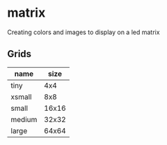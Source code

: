 # matrix
Creating colors and images to display on a led matrix

## Grids
|name   |size   |
|---|---|
|tiny   |4x4   |
|xsmall   |8x8   |
|small   |16x16   |
|medium   |32x32   |
|large   |64x64   |